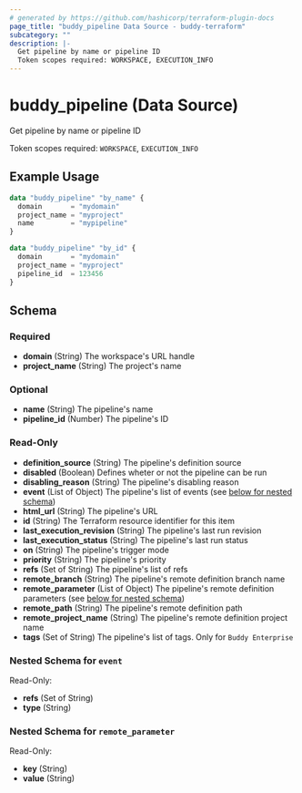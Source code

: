 ```yaml
---
# generated by https://github.com/hashicorp/terraform-plugin-docs
page_title: "buddy_pipeline Data Source - buddy-terraform"
subcategory: ""
description: |-
  Get pipeline by name or pipeline ID
  Token scopes required: WORKSPACE, EXECUTION_INFO
---
```


# buddy_pipeline (Data Source)

Get pipeline by name or pipeline ID

Token scopes required: `WORKSPACE`, `EXECUTION_INFO`

## Example Usage

```terraform
data "buddy_pipeline" "by_name" {
  domain       = "mydomain"
  project_name = "myproject"
  name         = "mypipeline"
}

data "buddy_pipeline" "by_id" {
  domain       = "mydomain"
  project_name = "myproject"
  pipeline_id  = 123456
}
```

<!-- schema generated by tfplugindocs -->
## Schema

### Required

- **domain** (String) The workspace's URL handle
- **project_name** (String) The project's name

### Optional

- **name** (String) The pipeline's name
- **pipeline_id** (Number) The pipeline's ID

### Read-Only

- **definition_source** (String) The pipeline's definition source
- **disabled** (Boolean) Defines wheter or not the pipeline can be run
- **disabling_reason** (String) The pipeline's disabling reason
- **event** (List of Object) The pipeline's list of events (see [below for nested schema](#nestedatt--event))
- **html_url** (String) The pipeline's URL
- **id** (String) The Terraform resource identifier for this item
- **last_execution_revision** (String) The pipeline's last run revision
- **last_execution_status** (String) The pipeline's last run status
- **on** (String) The pipeline's trigger mode
- **priority** (String) The pipeline's priority
- **refs** (Set of String) The pipeline's list of refs
- **remote_branch** (String) The pipeline's remote definition branch name
- **remote_parameter** (List of Object) The pipeline's remote definition parameters (see [below for nested schema](#nestedatt--remote_parameter))
- **remote_path** (String) The pipeline's remote definition path
- **remote_project_name** (String) The pipeline's remote definition project name
- **tags** (Set of String) The pipeline's list of tags. Only for `Buddy Enterprise`

<a id="nestedatt--event"></a>
### Nested Schema for `event`

Read-Only:

- **refs** (Set of String)
- **type** (String)


<a id="nestedatt--remote_parameter"></a>
### Nested Schema for `remote_parameter`

Read-Only:

- **key** (String)
- **value** (String)


